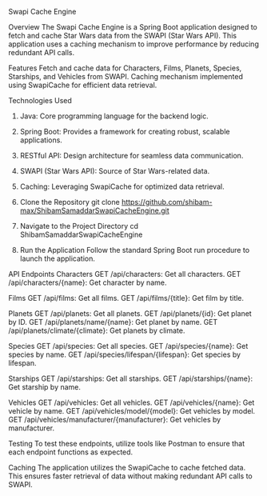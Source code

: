Swapi Cache Engine

Overview
The Swapi Cache Engine is a Spring Boot application designed to fetch and cache Star Wars data from the SWAPI (Star Wars API). This application uses a caching mechanism to improve performance by reducing redundant API calls.

Features
Fetch and cache data for Characters, Films, Planets, Species, Starships, and Vehicles from SWAPI.
Caching mechanism implemented using SwapiCache for efficient data retrieval.

Technologies Used
1. Java: Core programming language for the backend logic.
2. Spring Boot: Provides a framework for creating robust, scalable applications.
3. RESTful API: Design architecture for seamless data communication.
4. SWAPI (Star Wars API): Source of Star Wars-related data.
5. Caching: Leveraging SwapiCache for optimized data retrieval.

1. Clone the Repository
git clone https://github.com/shibam-max/ShibamSamaddarSwapiCacheEngine.git

2. Navigate to the Project Directory
cd ShibamSamaddarSwapiCacheEngine

3. Run the Application 
Follow the standard Spring Boot run procedure to launch the application.

API Endpoints
Characters
GET /api/characters: Get all characters.
GET /api/characters/{name}: Get character by name.

Films
GET /api/films: Get all films.
GET /api/films/{title}: Get film by title.

Planets
GET /api/planets: Get all planets.
GET /api/planets/{id}: Get planet by ID.
GET /api/planets/name/{name}: Get planet by name.
GET /api/planets/climate/{climate}: Get planets by climate.

Species
GET /api/species: Get all species.
GET /api/species/{name}: Get species by name.
GET /api/species/lifespan/{lifespan}: Get species by lifespan.

Starships
GET /api/starships: Get all starships.
GET /api/starships/{name}: Get starship by name.

Vehicles
GET /api/vehicles: Get all vehicles.
GET /api/vehicles/{name}: Get vehicle by name.
GET /api/vehicles/model/{model}: Get vehicles by model.
GET /api/vehicles/manufacturer/{manufacturer}: Get vehicles by manufacturer.

Testing
To test these endpoints, utilize tools like Postman to ensure that each endpoint functions as expected.

Caching
The application utilizes the SwapiCache to cache fetched data. This ensures faster retrieval of data without making redundant API calls to SWAPI.


